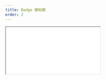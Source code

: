 ```yaml
---
title: Badge 徽标数
order: 2
---
```


<Iframe src="//mc.fusion.design/demos/comp_groups/@alifd/next/badge?theme=@alifd/theme-2" />

